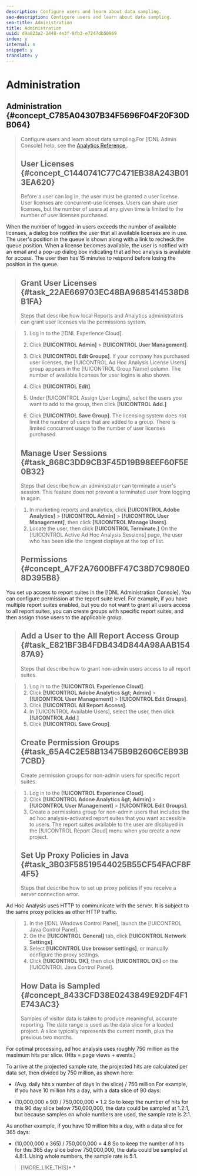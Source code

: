 ```yaml
---
description: Configure users and learn about data sampling.
seo-description: Configure users and learn about data sampling.
seo-title: Administration
title: Administration
uuid: d9a823a2-2448-4e3f-8fb3-e7247db50969
index: y
internal: n
snippet: y
translate: y
---
```


# Administration

## Administration {#concept_C785A04307B34F5696F04F20F30DB064}
>Configure users and learn about data sampling.For [!DNL  Admin Console] help, see the [ Analytics Reference ](http://marketing.adobe.com/resources/help/en_US/reference/index.html). 
>## User Licenses {#concept_C1440741C77C471EB38A243B013EA620}
>Before a user can log in, the user must be granted a user license. User licenses are concurrent-use licenses. Users can share user licenses, but the number of users at any given time is limited to the number of user licenses purchased.
<!-- c_user_license.html -->
When the number of logged-in users exceeds the number of available licenses, a dialog box notifies the user that all available licenses are in use. The user's position in the queue is shown along with a link to recheck the queue position. When a license becomes available, the user is notified with an email and a pop-up dialog box indicating that ad hoc analysis is available for access. The user then has 15 minutes to respond before losing the position in the queue. 
>## Grant User Licenses {#task_22AE669703EC48BA9685414538D8B1FA}
>Steps that describe how local Reports and Analytics administrators can grant user licenses via the permissions system.
<!-- t_user_licenses.xml -->

>1. Log in to the [!DNL  Experience Cloud].
>1. Click **[!UICONTROL  Admin]** > **[!UICONTROL  User Management]**.
>1. Click **[!UICONTROL  Edit Groups]**.
>   If your company has purchased user licenses, the [!UICONTROL  Ad Hoc Analysis License Users] group appears in the [!UICONTROL  Group Name] column. The number of available licenses for user logins is also shown. 
>
>1. Click **[!UICONTROL  Edit]**.
>1. Under [!UICONTROL  Assign User Logins], select the users you want to add to the group, then click **[!UICONTROL  Add.]**
>1. Click **[!UICONTROL  Save Group]**.
>   The licensing system does not limit the number of users that are added to a group. There is limited concurrent usage to the number of user licenses purchased. 
>
>## Manage User Sessions {#task_868C3DD9CB3F45D19B98EEF60F5E0B32}
>Steps that describe how an administrator can terminate a user's session. This feature does not prevent a terminated user from logging in again.
<!-- t_managing_users.xml -->

>1. In marketing reports and analytics, click **[!UICONTROL  Adobe Analytics]** > **[!UICONTROL  Admin]** > **[!UICONTROL  User Management]**, then click **[!UICONTROL  Manage Users]**.
>1. Locate the user, then click **[!UICONTROL  Terminate.]**
>   On the [!UICONTROL  Active Ad Hoc Analysis Sessions] page, the user who has been idle the longest displays at the top of list. 
>
>## Permissions {#concept_A7F2A7600BFF47C38D7C980E08D395B8}

<!-- c_permissions.xml -->
You set up access to report suites in the [!DNL  Administration Console]. You can configure permission at the report suite level. For example, if you have multiple report suites enabled, but you do not want to grant all users access to all report suites, you can create groups with specific report suites, and then assign those users to the applicable group. 
>## Add a User to the All Report Access Group {#task_E821BF3B4FDB434D844A98AAB15487A9}
>Steps that describe how to grant non-admin users access to all report suites.
<!-- t_permissions.xml -->

>1. Log in to the **[!UICONTROL  Experience Cloud]**.
>1. Click **[!UICONTROL  Adobe Analytics &amp;gt; Admin]** > **[!UICONTROL  User Management]** > **[!UICONTROL  Edit Groups]**.
>1. Click **[!UICONTROL  All Report Access]**.
>1. In [!UICONTROL  Available Users], select the user, then click **[!UICONTROL  Add.]**
>1. Click **[!UICONTROL  Save Group]**.
>## Create Permission Groups {#task_65A4C2E58B13475B9B2606CEB93B7CBD}
>Create permission groups for non-admin users for specific report suites.
<!-- t_permission_groups.xml -->

>1. Log in to the **[!UICONTROL  Experience Cloud]**.
>1. Click **[!UICONTROL  Adone Analytics &amp;gt; Admin]** > **[!UICONTROL  User Management]** > **[!UICONTROL  Edit Groups]**.
>1. Create a permissions group for non-admin users that includes the ad hoc analysis-activated report suites that you want accessible to users.
>   The report suites available to the user are displayed in the [!UICONTROL  Report Cloud] menu when you create a new project. 
>
>## Set Up Proxy Policies in Java {#task_3B03F58519544025B55CF54FACF8F4F5}
>Steps that describe how to set up proxy policies if you receive a server connection error.
<!-- t_proxy_policies.xml -->
Ad Hoc Analysis uses HTTP to communicate with the server. It is subject to the same proxy policies as other HTTP traffic. 

>1. In the [!DNL  Windows Control Panel], launch the [!UICONTROL  Java Control Panel].
>1. On the **[!UICONTROL  General]** tab, click **[!UICONTROL  Network Settings]**.
>1. Select **[!UICONTROL  Use browser settings]**, or manually configure the proxy settings.
>1. Click **[!UICONTROL  OK]**, then click **[!UICONTROL  OK]** on the [!UICONTROL  Java Control Panel].
>## How Data is Sampled {#concept_8433CFD38E0243849E92DF4F1E743AC3}
>Samples of visitor data is taken to produce meaningful, accurate reporting. The date range is used as the data slice for a loaded project. A slice typically represents the current month, plus the previous two months.
<!-- c_overview_data_sampling.xml -->
For optimal processing, ad hoc analysis uses roughly 750 million as the maximum hits per slice. (Hits = page views + events.) 

To arrive at the projected sample rate, the projected hits are calculated per data set, then divided by 750 million, as shown here: 

* (Avg. daily hits x number of days in the slice) / 750 million
For example, if you have 10 million hits a day, with a data slice of 90 days: 

* (10,000,000 x 90) / 750,000,000 = 1.2
So to keep the number of hits for this 90 day slice below 750,000,000, the data could be sampled at 1.2:1, but because samples on whole numbers are used, the sample rate is 2:1. 

As another example, if you have 10 million hits a day, with a data slice for 365 days: 

* (10,000,000 x 365) / 750,000,000 = 4.8
So to keep the number of hits for this 365 day slice below 750,000,000, the data could be sampled at 4.8:1. Using whole numbers, the sample rate is 5:1. 
>[!MORE_LIKE_THIS]* [  ](http://marketing.adobe.com/resources/help/en_US/reference/index.html?f=users)* [  ](http://marketing.adobe.com/resources/help/en_US/reference/index.html?f=groups)
